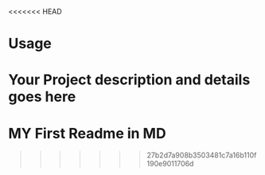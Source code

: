 <<<<<<< HEAD
# Usage 
Your Project description and details goes here 
=======
# MY First Readme in MD 
>>>>>>> 27b2d7a908b3503481c7a16b110f190e9011706d
